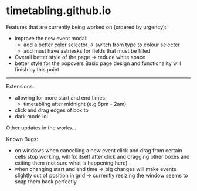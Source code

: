 # timetabling.github.io
Features that are currently being worked on (ordered by urgency):
- improve the new event modal:
   - add a better color selector -> switch from type to colour selecter
   - add must have astriesks for fields that must be filled
- Overall better style of the page -> reduce white space
- better style for the popovers
Basic page design and functionality will finish by this point
-------------------------------------------
Extensions:
- allowing for more start and end times:
   - timetabling after midnight (e.g 8pm - 2am)
- click and drag edges of box to 
- dark mode lol

Other updates in the works...

Known Bugs:
- on windows when cancelling a new event click and drag from certain cells stop working, will fix itself after click and dragging other boxes and exiting them (not sure what is happening here)
- when changing start and end time -> big changes will make events slightly out of position in grid -> currently resizing the window seems to snap them back perfectly

